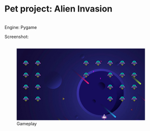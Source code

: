 <h1>Pet project: Alien Invasion</h1><br/>
Engine: Pygame<br/>
<p style="margin-bottom: 0px;">Screenshot:</p><br/>
<figure>
<img src="./models/photo_2024-05-12_16-52-50.jpg" alt="gameplay" style="margin-top: 0px;">
  <figcaption>Gameplay</figcaption>
 </figure>
